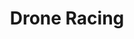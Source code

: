 ---
menus: 
    main:
        parent: Teams
title: Drone Racing
full_title: Drone Racing Team
weight: 40
---